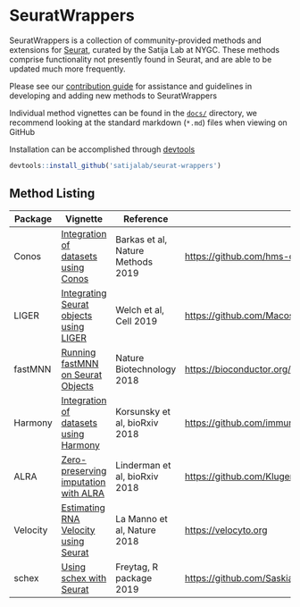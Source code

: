 # SeuratWrappers

SeuratWrappers is a collection of community-provided methods and extensions for [Seurat](https://satijalab.org/seurat/), curated by the Satija Lab at NYGC. These methods comprise functionality not presently found in Seurat, and are able to be updated much more frequently.

Please see our [contribution guide](https://github.com/satijalab/seurat.wrappers/wiki) for assistance and guidelines in developing and adding new methods to SeuratWrappers

Individual method vignettes can be found in the [`docs/`](https://github.com/satijalab/seurat.wrappers/tree/master/docs) directory, we recommend looking at the standard markdown (`*.md`) files when viewing on GitHub

Installation can be accomplished through [devtools](https://cran.r-project.org/package=devtools)

```R
devtools::install_github('satijalab/seurat-wrappers')
```

## Method Listing

| Package | Vignette | Reference | Source |
| ------- | -------- | --------- | ------ |
| Conos | [Integration of datasets using Conos](http://htmlpreview.github.io/?https://github.com/satijalab/seurat-wrappers/blob/master/docs/conos.html) | Barkas et al, Nature Methods 2019 | https://github.com/hms-dbmi/conos |
| LIGER | [Integrating Seurat objects using LIGER](http://htmlpreview.github.io/?https://github.com/satijalab/seurat-wrappers/blob/master/docs/liger.html) | Welch et al, Cell 2019 | https://github.com/MacoskoLab/liger |
| fastMNN | [Running fastMNN on Seurat Objects](http://htmlpreview.github.io/?https://github.com/satijalab/seurat-wrappers/blob/master/docs/fast_mnn.html) | Nature Biotechnology 2018 | https://bioconductor.org/packages/release/bioc/html/batchelor.html |
| Harmony | [Integration of datasets using Harmony](http://htmlpreview.github.io/?https://github.com/satijalab/seurat-wrappers/blob/master/docs/harmony.html) | Korsunsky et al, bioRxiv 2018 | https://github.com/immunogenomics/harmony |
| ALRA | [Zero-preserving imputation with ALRA](http://htmlpreview.github.io/?https://github.com/satijalab/seurat-wrappers/blob/master/docs/alra.html) | Linderman et al, bioRxiv 2018 | https://github.com/KlugerLab/ALRA |
| Velocity | [Estimating RNA Velocity using Seurat](http://htmlpreview.github.io/?https://github.com/satijalab/seurat-wrappers/blob/master/docs/velocity.html) | La Manno et al, Nature 2018 | https://velocyto.org |
| schex | [Using schex with Seurat](http://htmlpreview.github.io/?https://github.com/satijalab/seurat-wrappers/blob/master/docs/schex.html) | Freytag, R package 2019 | https://github.com/SaskiaFreytag/schex
